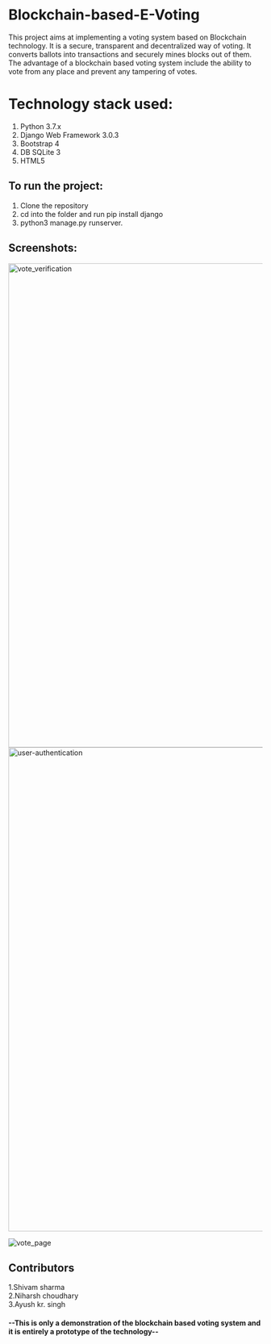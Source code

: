 # Blockchain-based-E-Voting

This project aims at implementing a voting system based on Blockchain technology. It is a secure, transparent and decentralized way of voting.
It converts ballots into transactions and securely mines blocks out of them. The advantage of a blockchain based voting system include the ability to vote from any place and prevent any tampering of votes.


# Technology stack used:
1. Python 3.7.x
2. Django Web Framework 3.0.3
3. Bootstrap 4
4. DB SQLite 3
5. HTML5

## To run the project:
1. Clone the repository
2. cd into the folder and run pip install django
3. python3 manage.py runserver.

## Screenshots:
<img width="960" alt="vote_verification" src="https://user-images.githubusercontent.com/54449305/80915076-5679dc80-8d6d-11ea-9650-3fe960bd9896.png">

<img width="960" alt="user-authentication" src="https://user-images.githubusercontent.com/54449305/80915092-73161480-8d6d-11ea-923a-15f4788d8e40.png">

![vote_page](https://user-images.githubusercontent.com/54449305/80915104-8a550200-8d6d-11ea-9880-d0c111d4d096.png)


## Contributors
1.Shivam sharma<br>
2.Niharsh choudhary<br>
3.Ayush kr. singh<br>

#### --This is only a demonstration of the blockchain based voting system and it is entirely a prototype of the technology--
